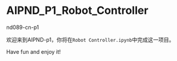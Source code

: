 
# AIPND_P1_Robot_Controller
nd089-cn-p1

欢迎来到AIPND-p1，你将在`Robot Controller.ipynb`中完成这一项目。

Have fun and enjoy it!


